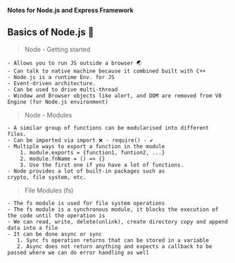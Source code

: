 **Notes for Node.js and Express Framework**

## Basics of Node.js 🚀

> Node - Getting started

    - Allows you to run JS outside a browser 🌏
    - Can talk to native machine because it combined built with C++
    - Node.js is a runtime Env. for JS
    - Event-driven architecture.
    - Can be used to drive multi-thread
    - Window and Browser objects like alert, and DOM are removed from V8 Engine (for Node.js environment)

> Node - Modules

    - A similar group of functions can be modularised into different files.
    - Can be imported via import ❌ - require() - ✔
    - Multiple ways to export a function in the module
        1. module.exports = {function1, funtion2, ...}
        2. module.fnName = () => {}
        3. Use the first one if you have a lot of functions.
    - Node provides a lot of built-in packages such as
    crypto, file system, etc.

> File Modules (fs)

    - The fs module is used for file system operations
    - The fs module is a synchronous module, it blocks the execution of the code until the operation is
    - We can read, write, delete(unlink), create directory copy and append data into a file
    - It can be done async or sync
       1. Sync fs operation returns that can be stored in a variable
       2. Async does not return anything and expects a callback to be passed where we can do error handling as well
